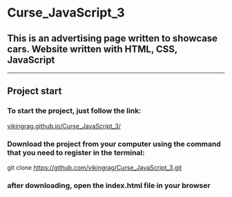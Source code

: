 # **Curse_JavaScript_3**

## This is an advertising page written to showcase cars. Website written with HTML, CSS, JavaScript
___



## Project start

### To start the project, just follow the link:
[vikingrag.github.io/Curse_JavaScript_3/](vikingrag.github.io/Curse_JavaScript_3/)
### Download the project from your computer using the command that you need to register in the terminal:
git clone https://github.com/vikingrag/Curse_JavaScript_3.git
### after downloading, open the **index.html** file in your browser
